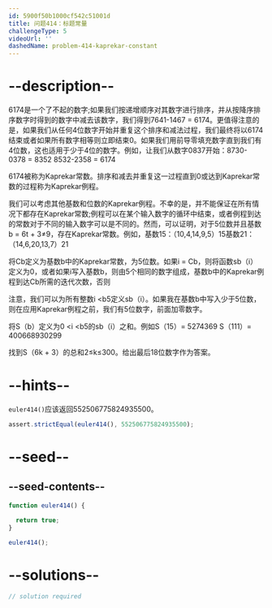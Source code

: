 ```yaml
---
id: 5900f50b1000cf542c51001d
title: 问题414：标题常量
challengeType: 5
videoUrl: ''
dashedName: problem-414-kaprekar-constant
---
```


# --description--

6174是一个了不起的数字;如果我们按递增顺序对其数字进行排序，并从按降序排序数字时得到的数字中减去该数字，我们得到7641-1467 = 6174。更值得注意的是，如果我们从任何4位数字开始并重复这个排序和减法过程，我们最终将以6174结束或者如果所有数字相等则立即结束0。如果我们用前导零填充数字直到我们有4位数，这也适用于少于4位的数字。例如，让我们从数字0837开始：8730-0378 = 8352 8532-2358 = 6174

6174被称为Kaprekar常数。排序和减去并重复这一过程直到0或达到Kaprekar常数的过程称为Kaprekar例程。

我们可以考虑其他基数和位数的Kaprekar例程。不幸的是，并不能保证在所有情况下都存在Kaprekar常数;例程可以在某个输入数字的循环中结束，或者例程到达的常数对于不同的输入数字可以是不同的。然而，可以证明，对于5位数并且基数b = 6t + 3≠9，存在Kaprekar常数。例如，基数15：（10,4,14,9,5）15基数21：（14,6,20,13,7）21

将Cb定义为基数b中的Kaprekar常数，为5位数。如果i = Cb，则将函数sb（i）定义为0，或者如果i写入基数b，则由5个相同的数字组成，基数b中的Kaprekar例程到达Cb所需的迭代次数，否则

注意，我们可以为所有整数i &lt;b5定义sb（i）。如果我在基数b中写入少于5位数，则在应用Kaprekar例程之前，我们有5位数字，前面加零数字。

将S（b）定义为0 &lt;i &lt;b5的sb（i）之和。例如S（15）= 5274369 S（111）= 400668930299

找到S（6k + 3）的总和2≤k≤300。给出最后18位数字作为答案。

# --hints--

`euler414()`应该返回552506775824935500。

```js
assert.strictEqual(euler414(), 552506775824935500);
```

# --seed--

## --seed-contents--

```js
function euler414() {

  return true;
}

euler414();
```

# --solutions--

```js
// solution required
```
